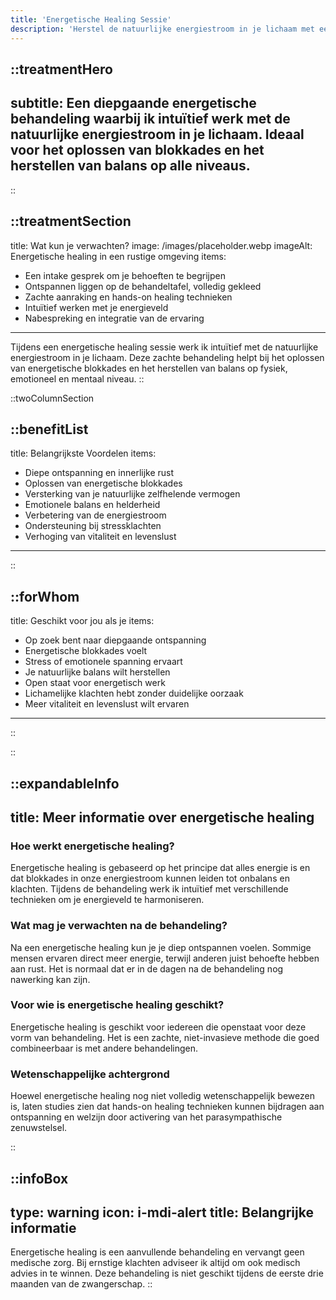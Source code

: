 ```yaml
---
title: 'Energetische Healing Sessie'
description: 'Herstel de natuurlijke energiestroom in je lichaam met een intuïtieve energetische healing. Perfect voor diepgaande ontspanning en het oplossen van energetische blokkades.'
---
```


::treatmentHero
---
subtitle: Een diepgaande energetische behandeling waarbij ik intuïtief werk met de natuurlijke energiestroom in je lichaam. Ideaal voor het oplossen van blokkades en het herstellen van balans op alle niveaus.
---
::

::treatmentSection
---
title: Wat kun je verwachten?
image: /images/placeholder.webp
imageAlt: Energetische healing in een rustige omgeving
items:
  - Een intake gesprek om je behoeften te begrijpen
  - Ontspannen liggen op de behandeltafel, volledig gekleed
  - Zachte aanraking en hands-on healing technieken
  - Intuïtief werken met je energieveld
  - Nabespreking en integratie van de ervaring
---

Tijdens een energetische healing sessie werk ik intuïtief met de natuurlijke energiestroom in je lichaam. Deze zachte behandeling helpt bij het oplossen van energetische blokkades en het herstellen van balans op fysiek, emotioneel en mentaal niveau.
::

::twoColumnSection

::benefitList
---
title: Belangrijkste Voordelen
items:
  - Diepe ontspanning en innerlijke rust
  - Oplossen van energetische blokkades
  - Versterking van je natuurlijke zelfhelende vermogen
  - Emotionele balans en helderheid
  - Verbetering van de energiestroom
  - Ondersteuning bij stressklachten
  - Verhoging van vitaliteit en levenslust
---
::

::forWhom
---
title: Geschikt voor jou als je
items:
  - Op zoek bent naar diepgaande ontspanning
  - Energetische blokkades voelt
  - Stress of emotionele spanning ervaart
  - Je natuurlijke balans wilt herstellen
  - Open staat voor energetisch werk
  - Lichamelijke klachten hebt zonder duidelijke oorzaak
  - Meer vitaliteit en levenslust wilt ervaren
---
::

::

::expandableInfo
---
title: Meer informatie over energetische healing
---

### Hoe werkt energetische healing?

Energetische healing is gebaseerd op het principe dat alles energie is en dat blokkades in onze energiestroom kunnen leiden tot onbalans en klachten. Tijdens de behandeling werk ik intuïtief met verschillende technieken om je energieveld te harmoniseren.

### Wat mag je verwachten na de behandeling?

Na een energetische healing kun je je diep ontspannen voelen. Sommige mensen ervaren direct meer energie, terwijl anderen juist behoefte hebben aan rust. Het is normaal dat er in de dagen na de behandeling nog nawerking kan zijn.

### Voor wie is energetische healing geschikt?

Energetische healing is geschikt voor iedereen die openstaat voor deze vorm van behandeling. Het is een zachte, niet-invasieve methode die goed combineerbaar is met andere behandelingen.

### Wetenschappelijke achtergrond

Hoewel energetische healing nog niet volledig wetenschappelijk bewezen is, laten studies zien dat hands-on healing technieken kunnen bijdragen aan ontspanning en welzijn door activering van het parasympathische zenuwstelsel.

::

::infoBox
---
type: warning
icon: i-mdi-alert
title: Belangrijke informatie
---

Energetische healing is een aanvullende behandeling en vervangt geen medische zorg. Bij ernstige klachten adviseer ik altijd om ook medisch advies in te winnen. Deze behandeling is niet geschikt tijdens de eerste drie maanden van de zwangerschap.
::
